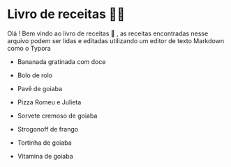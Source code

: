 # Livro de receitas :man_cook:

Olá ! Bem vindo ao livro de receitas :wave: , as receitas encontradas nesse arquivo podem ser lidas e editadas utilizando um editor de texto Markdown como o Typora

- Bananada gratinada com doce

- Bolo de rolo

- Pavê de goiaba

- Pizza Romeu e Julieta

- Sorvete cremoso de goiaba

- Strogonoff de frango

- Tortinha de goiaba

- Vitamina de goiaba

  
